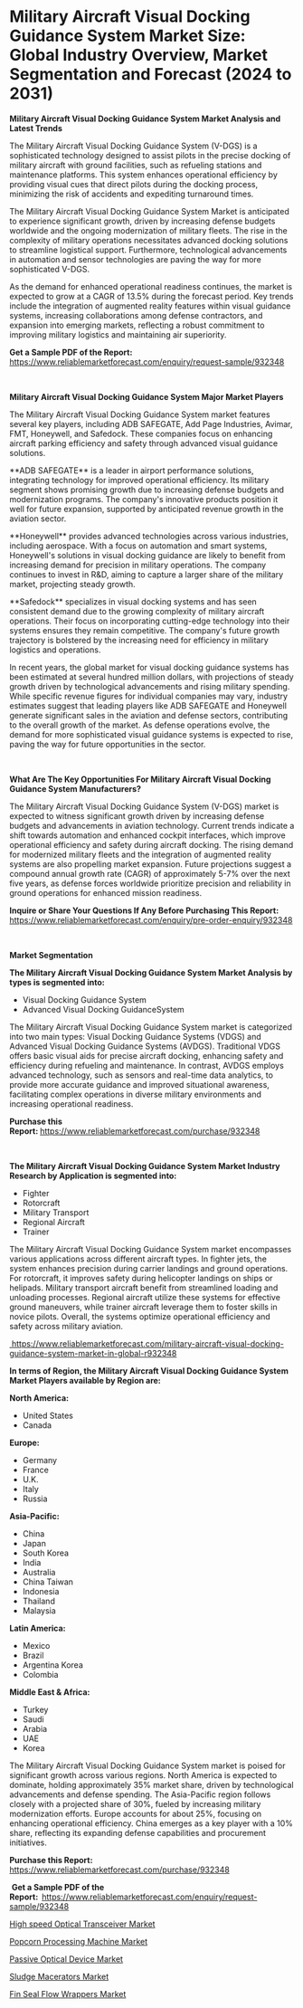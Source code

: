 <p><h1>Military Aircraft Visual Docking Guidance System Market Size: Global Industry Overview, Market Segmentation and Forecast (2024 to 2031)</h1></p><p><strong>Military Aircraft Visual Docking Guidance System Market Analysis and Latest Trends</strong></p>
<p><p>The Military Aircraft Visual Docking Guidance System (V-DGS) is a sophisticated technology designed to assist pilots in the precise docking of military aircraft with ground facilities, such as refueling stations and maintenance platforms. This system enhances operational efficiency by providing visual cues that direct pilots during the docking process, minimizing the risk of accidents and expediting turnaround times.</p><p>The Military Aircraft Visual Docking Guidance System Market is anticipated to experience significant growth, driven by increasing defense budgets worldwide and the ongoing modernization of military fleets. The rise in the complexity of military operations necessitates advanced docking solutions to streamline logistical support. Furthermore, technological advancements in automation and sensor technologies are paving the way for more sophisticated V-DGS. </p><p>As the demand for enhanced operational readiness continues, the market is expected to grow at a CAGR of 13.5% during the forecast period. Key trends include the integration of augmented reality features within visual guidance systems, increasing collaborations among defense contractors, and expansion into emerging markets, reflecting a robust commitment to improving military logistics and maintaining air superiority.</p></p>
<p><strong>Get a Sample PDF of the Report:&nbsp;</strong> <a href="https://www.reliablemarketforecast.com/enquiry/request-sample/932348?utm_campaign=1080&utm_medium=2&utm_source=Github&utm_content=ia&utm_term=11102024&utm_id=military-aircraft-visual-docking-guidance-system">https://www.reliablemarketforecast.com/enquiry/request-sample/932348</a></p>
<p>&nbsp;</p>
<p><strong>Military Aircraft Visual Docking Guidance System Major Market Players</strong></p>
<p><p>The Military Aircraft Visual Docking Guidance System market features several key players, including ADB SAFEGATE, Add Page Industries, Avimar, FMT, Honeywell, and Safedock. These companies focus on enhancing aircraft parking efficiency and safety through advanced visual guidance solutions.</p><p>**ADB SAFEGATE** is a leader in airport performance solutions, integrating technology for improved operational efficiency. Its military segment shows promising growth due to increasing defense budgets and modernization programs. The company's innovative products position it well for future expansion, supported by anticipated revenue growth in the aviation sector.</p><p>**Honeywell** provides advanced technologies across various industries, including aerospace. With a focus on automation and smart systems, Honeywell's solutions in visual docking guidance are likely to benefit from increasing demand for precision in military operations. The company continues to invest in R&D, aiming to capture a larger share of the military market, projecting steady growth.</p><p>**Safedock** specializes in visual docking systems and has seen consistent demand due to the growing complexity of military aircraft operations. Their focus on incorporating cutting-edge technology into their systems ensures they remain competitive. The company's future growth trajectory is bolstered by the increasing need for efficiency in military logistics and operations.</p><p>In recent years, the global market for visual docking guidance systems has been estimated at several hundred million dollars, with projections of steady growth driven by technological advancements and rising military spending. While specific revenue figures for individual companies may vary, industry estimates suggest that leading players like ADB SAFEGATE and Honeywell generate significant sales in the aviation and defense sectors, contributing to the overall growth of the market. As defense operations evolve, the demand for more sophisticated visual guidance systems is expected to rise, paving the way for future opportunities in the sector.</p></p>
<p>&nbsp;</p>
<p><strong>What Are The Key Opportunities For Military Aircraft Visual Docking Guidance System Manufacturers?</strong></p>
<p><p>The Military Aircraft Visual Docking Guidance System (V-DGS) market is expected to witness significant growth driven by increasing defense budgets and advancements in aviation technology. Current trends indicate a shift towards automation and enhanced cockpit interfaces, which improve operational efficiency and safety during aircraft docking. The rising demand for modernized military fleets and the integration of augmented reality systems are also propelling market expansion. Future projections suggest a compound annual growth rate (CAGR) of approximately 5-7% over the next five years, as defense forces worldwide prioritize precision and reliability in ground operations for enhanced mission readiness.</p></p>
<p><strong>Inquire or Share Your Questions If Any Before Purchasing This Report:</strong> <a href="https://www.reliablemarketforecast.com/enquiry/pre-order-enquiry/932348?utm_campaign=1080&utm_medium=2&utm_source=Github&utm_content=ia&utm_term=11102024&utm_id=military-aircraft-visual-docking-guidance-system">https://www.reliablemarketforecast.com/enquiry/pre-order-enquiry/932348</a></p>
<p>&nbsp;</p>
<p><strong>Market Segmentation</strong></p>
<p><strong>The Military Aircraft Visual Docking Guidance System Market Analysis by types is segmented into:</strong></p>
<p><ul><li>Visual Docking Guidance System</li><li>Advanced Visual Docking GuidanceSystem</li></ul></p>
<p><p>The Military Aircraft Visual Docking Guidance System market is categorized into two main types: Visual Docking Guidance Systems (VDGS) and Advanced Visual Docking Guidance Systems (AVDGS). Traditional VDGS offers basic visual aids for precise aircraft docking, enhancing safety and efficiency during refueling and maintenance. In contrast, AVDGS employs advanced technology, such as sensors and real-time data analytics, to provide more accurate guidance and improved situational awareness, facilitating complex operations in diverse military environments and increasing operational readiness.</p></p>
<p><strong>Purchase this Report:&nbsp;</strong><a href="https://www.reliablemarketforecast.com/purchase/932348?utm_campaign=1080&utm_medium=2&utm_source=Github&utm_content=ia&utm_term=11102024&utm_id=military-aircraft-visual-docking-guidance-system">https://www.reliablemarketforecast.com/purchase/932348</a></p>
<p>&nbsp;</p>
<p><strong>The Military Aircraft Visual Docking Guidance System Market Industry Research by Application is segmented into:</strong></p>
<p><ul><li>Fighter</li><li>Rotorcraft</li><li>Military Transport</li><li>Regional Aircraft</li><li>Trainer</li></ul></p>
<p><p>The Military Aircraft Visual Docking Guidance System market encompasses various applications across different aircraft types. In fighter jets, the system enhances precision during carrier landings and ground operations. For rotorcraft, it improves safety during helicopter landings on ships or helipads. Military transport aircraft benefit from streamlined loading and unloading processes. Regional aircraft utilize these systems for effective ground maneuvers, while trainer aircraft leverage them to foster skills in novice pilots. Overall, the systems optimize operational efficiency and safety across military aviation.</p></p>
<p><a href="https://www.reliablemarketforecast.com/military-aircraft-visual-docking-guidance-system-market-in-global-r932348?utm_campaign=1080&utm_medium=2&utm_source=Github&utm_content=ia&utm_term=11102024&utm_id=military-aircraft-visual-docking-guidance-system">&nbsp;https://www.reliablemarketforecast.com/military-aircraft-visual-docking-guidance-system-market-in-global-r932348</a></p>
<p><strong>In terms of Region, the Military Aircraft Visual Docking Guidance System Market Players available by Region are:</strong></p>
<p>
    <p> <strong> North America: </strong>
        <ul>
            <li>United States</li>
            <li>Canada</li>
        </ul>
        </p> 
    <p> <strong> Europe: </strong>
        <ul>
            <li>Germany</li>
            <li>France</li>
            <li>U.K.</li>
            <li>Italy</li>
            <li>Russia</li>
        </ul>
        </p> 
    <p> <strong> Asia-Pacific: </strong>
        <ul>
            <li>China</li>
            <li>Japan</li>
            <li>South Korea</li>
            <li>India</li>
            <li>Australia</li>
            <li>China Taiwan</li>
            <li>Indonesia</li>
            <li>Thailand</li>
            <li>Malaysia</li>
        </ul>
        </p> 
    <p> <strong> Latin America: </strong>
        <ul>
            <li>Mexico</li>
            <li>Brazil</li>
            <li>Argentina Korea</li>
            <li>Colombia</li>
        </ul>
        </p> 
    <p> <strong> Middle East & Africa: </strong>
        <ul>
            <li>Turkey</li>
            <li>Saudi</li>
            <li>Arabia</li>
            <li>UAE</li>
            <li>Korea</li>
        </ul>
    </p>
    </p>
<p><p>The Military Aircraft Visual Docking Guidance System market is poised for significant growth across various regions. North America is expected to dominate, holding approximately 35% market share, driven by technological advancements and defense spending. The Asia-Pacific region follows closely with a projected share of 30%, fueled by increasing military modernization efforts. Europe accounts for about 25%, focusing on enhancing operational efficiency. China emerges as a key player with a 10% share, reflecting its expanding defense capabilities and procurement initiatives.</p></p>
<p><strong>Purchase this Report: </strong><a href="https://www.reliablemarketforecast.com/purchase/932348?utm_campaign=1080&utm_medium=2&utm_source=Github&utm_content=ia&utm_term=11102024&utm_id=military-aircraft-visual-docking-guidance-system">https://www.reliablemarketforecast.com/purchase/932348</a></p>
<p>&nbsp;<strong>Get a Sample PDF of the Report:&nbsp;&nbsp;</strong><a href="https://www.reliablemarketforecast.com/enquiry/request-sample/932348?utm_campaign=1080&utm_medium=2&utm_source=Github&utm_content=ia&utm_term=11102024&utm_id=military-aircraft-visual-docking-guidance-system">https://www.reliablemarketforecast.com/enquiry/request-sample/932348</a></p>
<p><strong></strong></p>
<p><p><a href="https://issuu.com/reportprime-2/docs/high-speed-optical-transceiver-mark_6cc8ee17b77f89?utm_campaign=1080&utm_medium=2&utm_source=Github&utm_content=ia&utm_term=11102024&utm_id=military-aircraft-visual-docking-guidance-system">High speed Optical Transceiver Market</a></p><p><a href="https://www.linkedin.com/pulse/popcorn-processing-machine-market-outlook-share-analysis--fhghf?utm_campaign=1080&utm_medium=2&utm_source=Github&utm_content=ia&utm_term=11102024&utm_id=military-aircraft-visual-docking-guidance-system">Popcorn Processing Machine Market</a></p><p><a href="https://issuu.com/reportprime-2/docs/passive-optical-device-market-size-_b41f66f197f933?utm_campaign=1080&utm_medium=2&utm_source=Github&utm_content=ia&utm_term=11102024&utm_id=military-aircraft-visual-docking-guidance-system">Passive Optical Device Market</a></p><p><a href="https://www.linkedin.com/pulse/sludge-macerators-landscape-product-spectrum-market-trajectories-nndjf?utm_campaign=1080&utm_medium=2&utm_source=Github&utm_content=ia&utm_term=11102024&utm_id=military-aircraft-visual-docking-guidance-system">Sludge Macerators Market</a></p><p><a href="https://www.linkedin.com/pulse/fin-seal-flow-wrappers-market-research-report-exploring-size-qrikf?utm_campaign=1080&utm_medium=2&utm_source=Github&utm_content=ia&utm_term=11102024&utm_id=military-aircraft-visual-docking-guidance-system">Fin Seal Flow Wrappers Market</a></p></p>